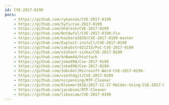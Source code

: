 ```yaml
---
id: CVE-2017-0199
pocs:
    - https://github.com/ryhanson/CVE-2017-0199
    - https://github.com/SyFi/cve-2017-0199
    - https://github.com/bhdresh/CVE-2017-0199
    - https://github.com/NotAwful/CVE-2017-0199-Fix
    - https://github.com/haibara3839/CVE-2017-0199-master
    - https://github.com/Exploit-install/CVE-2017-0199
    - https://github.com/zakybstrd21215/PoC-CVE-2017-0199
    - https://github.com/n1shant-sinha/CVE-2017-0199
    - https://github.com/kn0wm4d/htattack
    - https://github.com/joke998/Cve-2017-0199
    - https://github.com/joke998/Cve-2017-0199-
    - https://github.com/sUbc0ol/Microsoft-Word-CVE-2017-0199-
    - https://github.com/viethdgit/CVE-2017-0199
    - https://github.com/nicpenning/RTF-Cleaner
    - https://github.com/bloomer1016/2017-11-17-Maldoc-Using-CVE-2017-0199
    - https://github.com/jacobsoo/RTF-Cleaner
    - https://github.com/likescam/CVE-2017-0199
---
```

